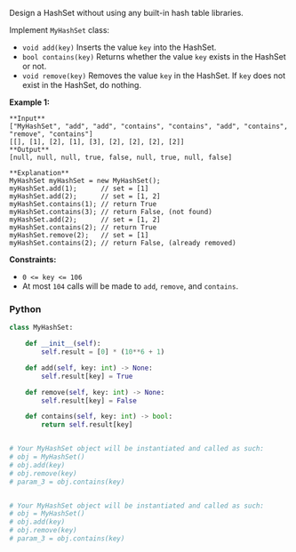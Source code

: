 Design a HashSet without using any built-in hash table libraries.

Implement  `MyHashSet`  class:

-   `void add(key)`  Inserts the value  `key`  into the HashSet.
-   `bool contains(key)`  Returns whether the value  `key`  exists in the HashSet or not.
-   `void remove(key)`  Removes the value  `key`  in the HashSet. If  `key`  does not exist in the HashSet, do nothing.

**Example 1:**
```
**Input**
["MyHashSet", "add", "add", "contains", "contains", "add", "contains", "remove", "contains"]
[[], [1], [2], [1], [3], [2], [2], [2], [2]]
**Output**
[null, null, null, true, false, null, true, null, false]

**Explanation**
MyHashSet myHashSet = new MyHashSet();
myHashSet.add(1);      // set = [1]
myHashSet.add(2);      // set = [1, 2]
myHashSet.contains(1); // return True
myHashSet.contains(3); // return False, (not found)
myHashSet.add(2);      // set = [1, 2]
myHashSet.contains(2); // return True
myHashSet.remove(2);   // set = [1]
myHashSet.contains(2); // return False, (already removed)
```

**Constraints:**

-   `0 <= key <= 106`
-   At most  `104`  calls will be made to  `add`,  `remove`, and  `contains`.


### Python
```python
class MyHashSet:

    def __init__(self):
        self.result = [0] * (10**6 + 1)

    def add(self, key: int) -> None:
        self.result[key] = True

    def remove(self, key: int) -> None:
        self.result[key] = False

    def contains(self, key: int) -> bool:
        return self.result[key]


# Your MyHashSet object will be instantiated and called as such:
# obj = MyHashSet()
# obj.add(key)
# obj.remove(key)
# param_3 = obj.contains(key)


# Your MyHashSet object will be instantiated and called as such:
# obj = MyHashSet()
# obj.add(key)
# obj.remove(key)
# param_3 = obj.contains(key)
```